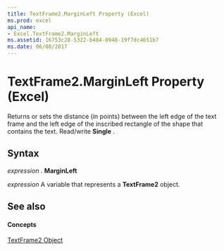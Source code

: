 ```yaml
---
title: TextFrame2.MarginLeft Property (Excel)
ms.prod: excel
api_name:
- Excel.TextFrame2.MarginLeft
ms.assetid: 16753c28-5322-b484-0948-19f7dc4651b7
ms.date: 06/08/2017
---
```



# TextFrame2.MarginLeft Property (Excel)

Returns or sets the distance (in points) between the left edge of the text frame and the left edge of the inscribed rectangle of the shape that contains the text. Read/write **Single** .


## Syntax

 _expression_ . **MarginLeft**

 _expression_ A variable that represents a **TextFrame2** object.


## See also


#### Concepts


[TextFrame2 Object](textframe2-object-excel.md)

